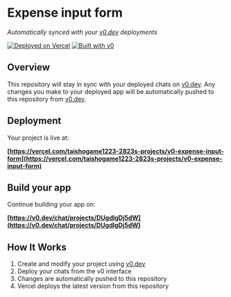 # Expense input form

*Automatically synced with your [v0.dev](https://v0.dev) deployments*

[![Deployed on Vercel](https://img.shields.io/badge/Deployed%20on-Vercel-black?style=for-the-badge&logo=vercel)](https://vercel.com/taishogame1223-2823s-projects/v0-expense-input-form)
[![Built with v0](https://img.shields.io/badge/Built%20with-v0.dev-black?style=for-the-badge)](https://v0.dev/chat/projects/DUgdlgDj5dW)

## Overview

This repository will stay in sync with your deployed chats on [v0.dev](https://v0.dev).
Any changes you make to your deployed app will be automatically pushed to this repository from [v0.dev](https://v0.dev).

## Deployment

Your project is live at:

**[https://vercel.com/taishogame1223-2823s-projects/v0-expense-input-form](https://vercel.com/taishogame1223-2823s-projects/v0-expense-input-form)**

## Build your app

Continue building your app on:

**[https://v0.dev/chat/projects/DUgdlgDj5dW](https://v0.dev/chat/projects/DUgdlgDj5dW)**

## How It Works

1. Create and modify your project using [v0.dev](https://v0.dev)
2. Deploy your chats from the v0 interface
3. Changes are automatically pushed to this repository
4. Vercel deploys the latest version from this repository
